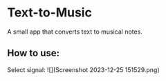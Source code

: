 # Text-to-Music

A small app that converts text to musical notes.

## How to use:
Select signal:
![](Screenshot 2023-12-25 151529.png)
